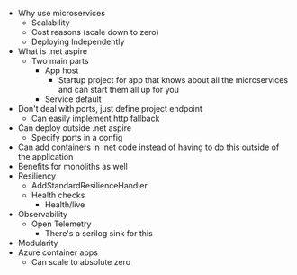 - Why use microservices
  - Scalability 
  - Cost reasons (scale down to zero)
  - Deploying Independently
- What is .net aspire
  - Two main parts
    - App host
      - Startup project for app that knows about all the microservices and can start them all up for you
    - Service default
- Don't deal with ports, just define project endpoint 
  - Can easily implement http fallback
- Can deploy outside .net aspire
  - Specify ports in a config
- Can add containers in .net code instead of having to do this outside of the application
- Benefits for monoliths as well 
- Resiliency
  - AddStandardResilienceHandler
  - Health checks
    - Health/live
- Observability
  - Open Telemetry
    - There's a serilog sink for this
- Modularity
- Azure container apps
  - Can scale to absolute zero
